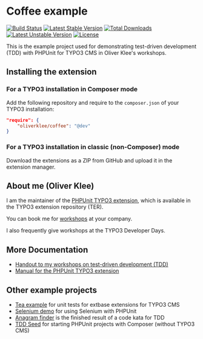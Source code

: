 # Coffee example

[![Build Status](https://travis-ci.org/oliverklee/coffee.svg?branch=master)](https://travis-ci.org/oliverklee/coffee)
[![Latest Stable Version](https://poser.pugx.org/oliverklee/coffee/v/stable.svg)](https://packagist.org/packages/oliverklee/coffee)
[![Total Downloads](https://poser.pugx.org/oliverklee/coffee/downloads.svg)](https://packagist.org/packages/oliverklee/coffee)
[![Latest Unstable Version](https://poser.pugx.org/oliverklee/coffee/v/unstable.svg)](https://packagist.org/packages/oliverklee/coffee)
[![License](https://poser.pugx.org/oliverklee/coffee/license.svg)](https://packagist.org/packages/oliverklee/coffee)

This is the example project used for demonstrating test-driven development (TDD)
with PHPUnit for TYPO3 CMS in Oliver Klee's workshops.


## Installing the extension

### For a TYPO3 installation in Composer mode

Add the following repository and require to the `composer.json` of your
TYPO3 installation:

```json
"require": {
    "oliverklee/coffee": "@dev"
}
```

### For a TYPO3 installation in classic (non-Composer) mode

Download the extensions as a ZIP from GitHub and upload it in the extension
manager.


## About me (Oliver Klee)

I am the maintainer of the
[PHPUnit TYPO3 extension](http://typo3.org/extensions/repository/view/phpunit),
which is available in the TYPO3 extension repository (TER).

You can book me for
[workshops](https://www.oliverklee.de/workshops/workshops.html)
at your company.

I also frequently give workshops at the TYPO3 Developer Days.


## More Documentation

* [Handout to my workshops on test-driven development (TDD)](https://github.com/oliverklee/tdd-reader)
* [Manual for the PHPUnit TYPO3 extension](https://docs.typo3.org/typo3cms/extensions/phpunit/)


## Other example projects

* [Tea example](https://github.com/oliverklee/ext_tea)
  for unit tests for extbase extensions for TYPO3 CMS
* [Selenium demo](https://github.com/oliverklee/selenium-demo)
  for using Selenium with PHPUnit
* [Anagram finder](https://github.com/oliverklee/anagram-finder)
  is the finished result of a code kata for TDD
* [TDD Seed](https://github.com/oliverklee/tdd-seed)
  for starting PHPUnit projects with Composer (without TYPO3 CMS)
